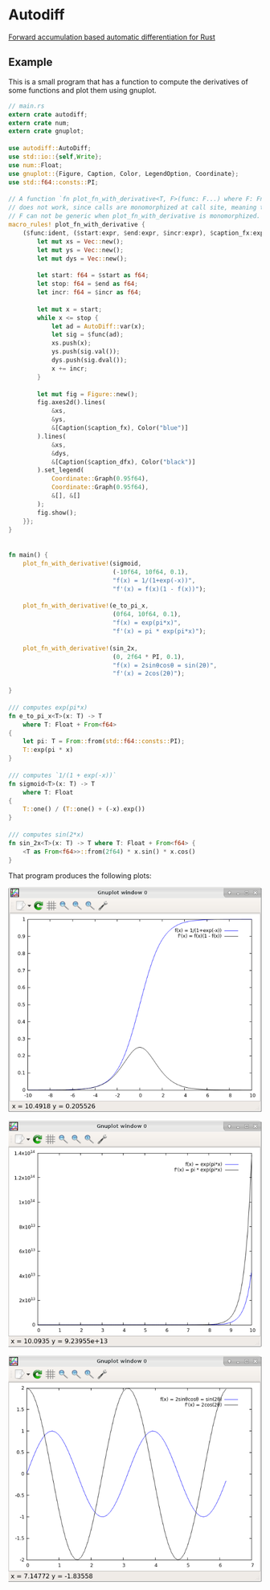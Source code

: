 # Autodiff

[Forward accumulation based automatic differentiation for Rust][1]

## Example

This is a small program that has a function to compute the derivatives
of some functions and plot them using gnuplot.
```rust
// main.rs
extern crate autodiff;
extern crate num;
extern crate gnuplot;

use autodiff::AutoDiff;
use std::io::{self,Write};
use num::Float;
use gnuplot::{Figure, Caption, Color, LegendOption, Coordinate};
use std::f64::consts::PI;

// A function `fn plot_fn_with_derivative<T, F>(func: F...) where F: Fn(T) -> T`
// does not work, since calls are monomorphized at call site, meaning that
// F can not be generic when plot_fn_with_derivative is monomorphized.
macro_rules! plot_fn_with_derivative {
    ($func:ident, ($start:expr, $end:expr, $incr:expr), $caption_fx:expr, $caption_dfx:expr) => {{
        let mut xs = Vec::new();
        let mut ys = Vec::new();
        let mut dys = Vec::new();

        let start: f64 = $start as f64;
        let stop: f64 = $end as f64;
        let incr: f64 = $incr as f64;

        let mut x = start;
        while x <= stop {
            let ad = AutoDiff::var(x);
            let sig = $func(ad);
            xs.push(x);
            ys.push(sig.val());
            dys.push(sig.dval());
            x += incr;
        }

        let mut fig = Figure::new();
        fig.axes2d().lines(
            &xs,
            &ys,
            &[Caption($caption_fx), Color("blue")]
        ).lines(
            &xs,
            &dys,
            &[Caption($caption_dfx), Color("black")]
        ).set_legend(
            Coordinate::Graph(0.95f64),
            Coordinate::Graph(0.95f64),
            &[], &[]
        );
        fig.show();
    }};
}


fn main() {
    plot_fn_with_derivative!(sigmoid,
                             (-10f64, 10f64, 0.1),
                             "f(x) = 1/(1+exp(-x))",
                             "f'(x) = f(x)(1 - f(x))");

    plot_fn_with_derivative!(e_to_pi_x,
                             (0f64, 10f64, 0.1),
                             "f(x) = exp(pi*x)",
                             "f'(x) = pi * exp(pi*x)");

    plot_fn_with_derivative!(sin_2x,
                             (0, 2f64 * PI, 0.1),
                             "f(x) = 2sinθcosθ = sin(2θ)",
                             "f'(x) = 2cos(2θ)");

}

/// computes exp(pi*x)
fn e_to_pi_x<T>(x: T) -> T
    where T: Float + From<f64>
{
    let pi: T = From::from(std::f64::consts::PI);
    T::exp(pi * x)
}

/// computes `1/(1 + exp(-x))`
fn sigmoid<T>(x: T) -> T
    where T: Float
{
    T::one() / (T::one() + (-x).exp())
}

/// computes sin(2*x)
fn sin_2x<T>(x: T) -> T where T: Float + From<f64> {
    <T as From<f64>>::from(2f64) * x.sin() * x.cos()
}
```

That program produces the following plots:

![plot for the sigmoid and its derivative](img/sigmoid.png)

![plot for exp(pi*x) and its derivative](img/exp.png)

![plot for sin(2x) and its derivative](img/sin.png)


[1]: https://en.wikipedia.org/wiki/Automatic_differentiation#Forward_accumulation
